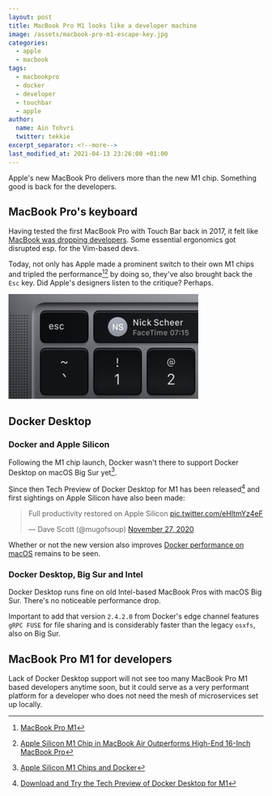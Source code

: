 ```yaml
---
layout: post
title: MacBook Pro M1 looks like a developer machine
image: /assets/macbook-pro-m1-escape-key.jpg
categories:
  - apple
  - macbook
tags:
  - macbookpro
  - docker
  - developer
  - touchbar
  - apple
author:
  name: Ain Tohvri
  twitter: tekkie
excerpt_separator: <!--more-->
last_modified_at: 2021-04-13 23:26:00 +01:00
---
```

Apple's new MacBook Pro delivers more than the new M1 chip. Something good is back for the developers.<!--more-->

## MacBook Pro's keyboard

Having tested the first MacBook Pro with Touch Bar back in 2017, it felt like [MacBook was dropping developers](/apple/macbook/macbook-is-dropping-developers). Some essential ergonomics got disrupted esp. for the Vim-based devs.

Today, not only has Apple made a prominent switch to their own M1 chips and tripled the performance[^1][^2] by doing so, they've also brought back the `Esc` key. Did Apple's designers listen to the critique? Perhaps.

<img src="/assets/macbook-pro-m1-escape-key.jpg" alt="New MacBook Pro M1 with Esc key" width="375" height="207">

## Docker Desktop

### Docker and Apple Silicon

Following the M1 chip launch, Docker wasn't there to support Docker Desktop on macOS Big Sur yet[^3].

Since then Tech Preview of Docker Desktop for M1 has been released[^4] and first sightings on Apple Silicon have also been made:

<blockquote class="twitter-tweet" data-dnt="true" data-theme="light"><p lang="en" dir="ltr">Full productivity restored on Apple Silicon <a href="https://t.co/eHltmYz4eF">pic.twitter.com/eHltmYz4eF</a></p>&mdash; Dave Scott (@mugofsoup) <a href="https://twitter.com/mugofsoup/status/1332382741892124675?ref_src=twsrc%5Etfw">November 27, 2020</a></blockquote> <script async src="https://platform.twitter.com/widgets.js" charset="utf-8"></script>

Whether or not the new version also improves [Docker performance on macOS](/devops/docker-performance-on-mac) remains to be seen.

### Docker Desktop, Big Sur and Intel

Docker Desktop runs fine on old Intel-based MacBook Pros with macOS Big Sur. There's no noticeable performance drop.

Important to add that version `2.4.2.0` from Docker's edge channel features `gRPC FUSE` for file sharing and is considerably faster than the legacy `osxfs`, also on Big Sur.

## MacBook Pro M1 for developers

Lack of Docker Desktop support will not see too many MacBook Pro M1 based developers anytime soon, but it could serve as a very performant platform for a developer who does not need the mesh of microservices set up locally.

[^1]:[MacBook Pro M1](https://www.apple.com/macbook-pro-13/)
[^2]:[Apple Silicon M1 Chip in MacBook Air Outperforms High-End 16-Inch MacBook Pro](https://www.macrumors.com/2020/11/11/m1-macbook-air-first-benchmark/)
[^3]:[Apple Silicon M1 Chips and Docker](https://www.docker.com/blog/apple-silicon-m1-chips-and-docker/)
[^4]:[Download and Try the Tech Preview of Docker Desktop for M1](https://www.docker.com/blog/download-and-try-the-tech-preview-of-docker-desktop-for-m1/)

